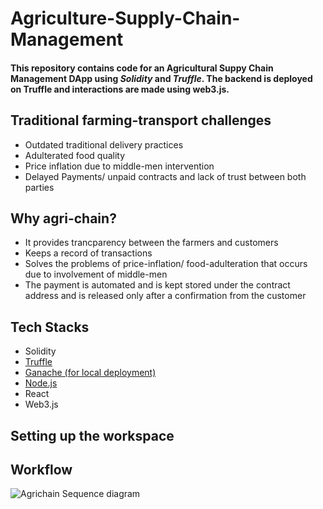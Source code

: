 # Agriculture-Supply-Chain-Management

#### This repository contains code for an Agricultural Suppy Chain Management DApp using *Solidity* and *Truffle*. The backend is deployed on Truffle and interactions are made using web3.js. 

## Traditional farming-transport challenges
 * Outdated traditional delivery practices
 * Adulterated food quality
 * Price inflation due to middle-men intervention
 * Delayed Payments/ unpaid contracts and lack of trust between both parties


## Why agri-chain?
* It provides trancparency between the farmers and customers
* Keeps a record of transactions
* Solves the problems of price-inflation/ food-adulteration that occurs due to involvement of middle-men
* The payment is automated and is kept stored under the contract address and is released only after a confirmation from the customer

## Tech Stacks
* Solidity 
* [Truffle](https://trufflesuite.com/)
* [Ganache (for local deployment)](https://trufflesuite.com/)
* [Node.js](https://nodejs.org/en/download/)
* React
* Web3.js

## Setting up the workspace

## Workflow 
![Agrichain Sequence diagram](https://user-images.githubusercontent.com/71509852/168951369-a537def8-ea4c-479a-a003-f1d9be0b9d58.png)


